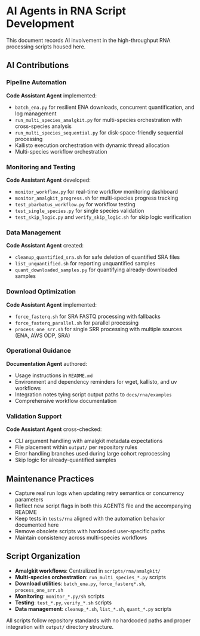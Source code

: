 # AI Agents in RNA Script Development

This document records AI involvement in the high-throughput RNA processing scripts housed here.

## AI Contributions

### Pipeline Automation
**Code Assistant Agent** implemented:
- `batch_ena.py` for resilient ENA downloads, concurrent quantification, and log management
- `run_multi_species_amalgkit.py` for multi-species orchestration with cross-species analysis
- `run_multi_species_sequential.py` for disk-space-friendly sequential processing
- Kallisto execution orchestration with dynamic thread allocation
- Multi-species workflow orchestration

### Monitoring and Testing
**Code Assistant Agent** developed:
- `monitor_workflow.py` for real-time workflow monitoring dashboard
- `monitor_amalgkit_progress.sh` for multi-species progress tracking
- `test_pbarbatus_workflow.py` for workflow testing
- `test_single_species.py` for single species validation
- `test_skip_logic.py` and `verify_skip_logic.sh` for skip logic verification

### Data Management
**Code Assistant Agent** created:
- `cleanup_quantified_sra.sh` for safe deletion of quantified SRA files
- `list_unquantified.sh` for reporting unquantified samples
- `quant_downloaded_samples.py` for quantifying already-downloaded samples

### Download Optimization
**Code Assistant Agent** implemented:
- `force_fasterq.sh` for SRA FASTQ processing with fallbacks
- `force_fasterq_parallel.sh` for parallel processing
- `process_one_srr.sh` for single SRR processing with multiple sources (ENA, AWS ODP, SRA)

### Operational Guidance
**Documentation Agent** authored:
- Usage instructions in `README.md`
- Environment and dependency reminders for wget, kallisto, and uv workflows
- Integration notes tying script output paths to `docs/rna/examples`
- Comprehensive workflow documentation

### Validation Support
**Code Assistant Agent** cross-checked:
- CLI argument handling with amalgkit metadata expectations
- File placement within `output/` per repository rules
- Error handling branches used during large cohort reprocessing
- Skip logic for already-quantified samples

## Maintenance Practices
- Capture real run logs when updating retry semantics or concurrency parameters
- Reflect new script flags in both this AGENTS file and the accompanying README
- Keep tests in `tests/rna` aligned with the automation behavior documented here
- Remove obsolete scripts with hardcoded user-specific paths
- Maintain consistency across multi-species workflows

## Script Organization
- **Amalgkit workflows**: Centralized in `scripts/rna/amalgkit/`
- **Multi-species orchestration**: `run_multi_species_*.py` scripts
- **Download utilities**: `batch_ena.py`, `force_fasterq*.sh`, `process_one_srr.sh`
- **Monitoring**: `monitor_*.py/sh` scripts
- **Testing**: `test_*.py`, `verify_*.sh` scripts
- **Data management**: `cleanup_*.sh`, `list_*.sh`, `quant_*.py` scripts

All scripts follow repository standards with no hardcoded paths and proper integration with `output/` directory structure.


